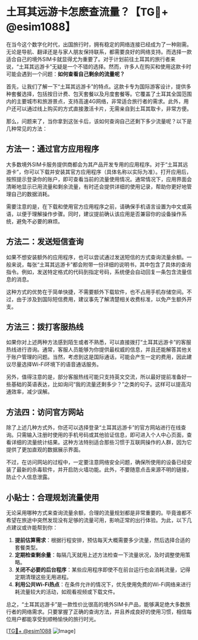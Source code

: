 # 土耳其远游卡怎麽查流量？【TG💪+ @esim1088】

在当今这个数字化时代，出国旅行时，拥有稳定的网络连接已经成为了一种刚需。无论是导航、翻译还是与家人朋友保持联系，都需要良好的网络支持。而选择一款适合自己的境外SIM卡就显得尤为重要了。对于计划前往土耳其的旅行者来说，“土耳其远游卡”无疑是一个不错的选择。然而，许多人在购买和使用这款卡时可能会遇到一个问题：**如何查看自己剩余的流量呢？**

首先，让我们了解一下“土耳其远游卡”的特点。这款卡专为国际游客设计，提供多种套餐选择，包括按日计费、包天套餐以及月度套餐等。它覆盖了土耳其全国范围内的主要城市和旅游景点，支持高速4G网络，非常适合旅行者的需求。此外，用户还可以通过线上购买的方式直接激活卡片，无需亲自到土耳其取卡，非常方便。

那么，问题来了，当你拿到这张卡后，该如何查询自己还剩下多少流量呢？以下是几种常见的方法：

## 方法一：通过官方应用程序

大多数境外SIM卡服务提供商都会为其产品开发专用的应用程序。对于“土耳其远游卡”，你可以下载并安装其官方应用程序（具体名称以实际为准）。打开应用后，按照提示登录你的账户，即可查看当前的流量使用情况。通常情况下，应用界面会清晰地显示已用流量和剩余流量，有时还会提供详细的使用记录，帮助你更好地管理自己的数据消耗。

需要注意的是，在下载和使用官方应用程序之前，请确保手机语言设置为中文或英语，以便于理解操作步骤。同时，建议提前确认该应用是否兼容你的设备操作系统，避免不必要的麻烦。

## 方法二：发送短信查询

如果不想安装额外的应用程序，也可以尝试通过发送短信的方式查询流量余额。一般来说，每张“土耳其远游卡”都会附带一份详细的说明书，其中包含了具体的查询指令。例如，发送特定格式的代码到指定号码，系统便会自动回复一条包含流量信息的消息。

这种方式的优势在于简单快捷，不需要额外下载软件，也不占用手机存储空间。不过，由于涉及到国际短信费用，建议事先了解清楚相关收费标准，以免产生额外开支。

## 方法三：拨打客服热线

如果你对上述两种方法感到陌生或者不熟悉，可以直接拨打“土耳其远游卡”的客服热线进行咨询。通常，客服人员能够为你提供最权威的信息，并且还能解答其他关于账户管理的问题。当然，考虑到这是国际通话，可能会产生一定的费用，因此建议尽量选择Wi-Fi环境下的语音通话服务。

另外，值得注意的是，部分客服热线可能只支持英文交流，所以最好提前准备好一些基础的英语表达，比如询问“我的流量还剩多少？”之类的句子。这样可以提高沟通效率，减少误解。

## 方法四：访问官方网站

除了上述几种方式外，你还可以选择登录“土耳其远游卡”的官方网站进行在线查询。只需输入注册时使用的手机号码或其他验证信息，即可进入个人中心页面，查看详细的流量统计结果。这种方法特别适合那些习惯于互联网操作的人群，因为它提供了更加直观的数据展示界面。

不过，在访问网站的过程中，一定要注意网络安全问题，确保所使用的设备已经安装了最新的杀毒软件，并开启防火墙功能。此外，不要随意点击来源不明的链接，防止个人信息泄露。

## 小贴士：合理规划流量使用

无论采用哪种方式来查询流量余额，合理的流量规划都是非常重要的。毕竟谁都不希望在旅途中突然发现没有足够的流量可用，影响正常的出行体验。为此，以下几点建议或许能帮到你：

1. **提前估算需求**：根据行程安排，预估每天大概需要多少流量，然后选择合适的套餐类型。
2. **定期检查剩余量**：每隔几天就用上述方法检查一下流量状况，及时调整使用策略。
3. **关闭不必要的后台程序**：某些应用程序即使不在前台运行也会消耗流量，记得定期清理这些无用进程。
4. **利用公共Wi-Fi热点**：在条件允许的情况下，优先使用免费的Wi-Fi网络来进行耗流量较大的活动，如观看视频或下载文件。

总之，“土耳其远游卡”是一款性价比很高的境外SIM卡产品，能够满足绝大多数旅行者的网络需求。只要掌握了正确的查询方法，并且养成良好的使用习惯，相信每位用户都能享受到顺畅愉快的旅行时光。

[[TG💪+ @esim1088](https://t.me/s/esim1088) ![Image](https://i.postimg.cc/4NQfJmqS/Snipaste-2025-05-13-00-14-12.png)]